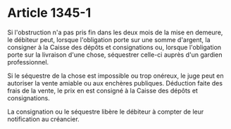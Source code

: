 # Article 1345-1

<p>Si l'obstruction n'a pas pris fin dans les deux mois de la mise en demeure, le débiteur peut, lorsque l'obligation porte sur une somme d'argent, la consigner à la Caisse des dépôts et consignations ou, lorsque l'obligation porte sur la livraison d'une chose, séquestrer celle-ci auprès d'un gardien professionnel.</p><p>Si le séquestre de la chose est impossible ou trop onéreux, le juge peut en autoriser la vente amiable ou aux enchères publiques. Déduction faite des frais de la vente, le prix en est consigné à la Caisse des dépôts et consignations.</p><p>La consignation ou le séquestre libère le débiteur à compter de leur notification au créancier.</p>